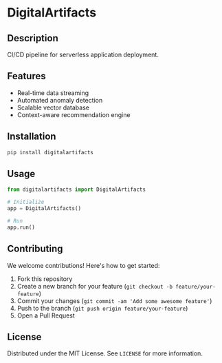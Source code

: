 # DigitalArtifacts

## Description

CI/CD pipeline for serverless application deployment.

## Features

- Real-time data streaming
- Automated anomaly detection
- Scalable vector database
- Context-aware recommendation engine
## Installation

```bash
pip install digitalartifacts
```

## Usage

```python
from digitalartifacts import DigitalArtifacts

# Initialize
app = DigitalArtifacts()

# Run
app.run()
```

## Contributing

We welcome contributions! Here's how to get started:

1. Fork this repository
2. Create a new branch for your feature (`git checkout -b feature/your-feature`)
3. Commit your changes (`git commit -am 'Add some awesome feature'`)
4. Push to the branch (`git push origin feature/your-feature`)
5. Open a Pull Request

## License

Distributed under the MIT License. See `LICENSE` for more information.
